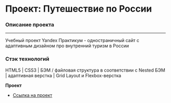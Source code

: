 # Проект: Путешествие по России


### Описание проекта  
____
Учебный проект Yandex Практикум - одностраничный сайт с адаптивным дизайном про внутренний туризм в России

### Стэк технологий

HTML5 | CSS3 | БЭМ / файловая структура в соответствии с Nested БЭМ | адаптивная верстка | Grid Layout и Flexbox-верстка


**Проект**

* [Ссылка на проект](https://aaronio777.github.io/russian-travel/)
